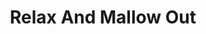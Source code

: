 ---
layout: archive_film
permalink: en/archive/2020/extra-short/relax-and-mallow-out

title: Relax And Mallow Out
director: Clara Chou
country: United States
description: The marshmallows are relaxing in their own little world. Some of them are on the top of a coﬀe machine, while some others are having a nice hot chocolate bath. Life is so hard, just relax and mallow out!
category: extra-short
image_folder: images/films/archive/2020/extra-short/relax-and-mallow-out
is_winner: false
submission_year: 2020
lang: en
---
